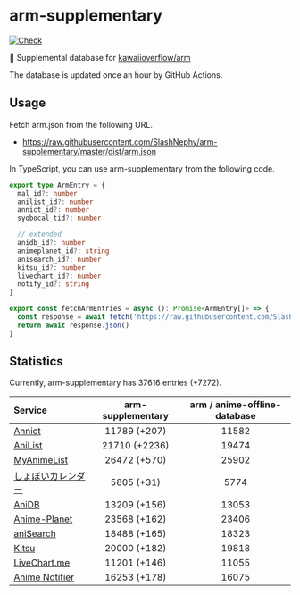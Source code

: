 # arm-supplementary

[![Check](https://github.com/SlashNephy/arm-supplementary/actions/workflows/check-node.yml/badge.svg)](https://github.com/SlashNephy/arm-supplementary/actions/workflows/check-node.yml)

💊 Supplemental database for [kawaiioverflow/arm](https://github.com/kawaiioverflow/arm)

The database is updated once an hour by GitHub Actions.

## Usage

Fetch arm.json from the following URL.

- https://raw.githubusercontent.com/SlashNephy/arm-supplementary/master/dist/arm.json

In TypeScript, you can use arm-supplementary from the following code.

```TypeScript
export type ArmEntry = {
  mal_id?: number
  anilist_id?: number
  annict_id?: number
  syobocal_tid?: number

  // extended
  anidb_id?: number
  animeplanet_id?: string
  anisearch_id?: number
  kitsu_id?: number
  livechart_id?: number
  notify_id?: string
}

export const fetchArmEntries = async (): Promise<ArmEntry[]> => {
  const response = await fetch('https://raw.githubusercontent.com/SlashNephy/arm-supplementary/master/dist/arm.json')
  return await response.json()
}
```

## Statistics

Currently, arm-supplementary has 37616 entries (+7272).

| Service                                     | arm-supplementary | arm / anime-offline-database |
| :------------------------------------------ | :---------------: | :--------------------------: |
| [Annict](https://annict.com)                |   11789 (+207)    |            11582             |
| [AniList](https://anilist.co)               |   21710 (+2236)   |            19474             |
| [MyAnimeList](https://myanimelist.net)      |   26472 (+570)    |            25902             |
| [しょぼいカレンダー](https://cal.syoboi.jp) |    5805 (+31)     |             5774             |
| [AniDB](https://anidb.net)                  |   13209 (+156)    |            13053             |
| [Anime-Planet](https://anime-planet.com)    |   23568 (+162)    |            23406             |
| [aniSearch](https://anisearch.com)          |   18488 (+165)    |            18323             |
| [Kitsu](https://kitsu.io)                   |   20000 (+182)    |            19818             |
| [LiveChart.me](https://livechart.me)        |   11201 (+146)    |            11055             |
| [Anime Notifier](https://notify.moe)        |   16253 (+178)    |            16075             |
